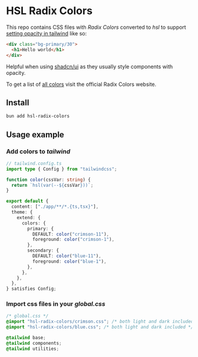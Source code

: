 # HSL Radix Colors

This repo contains CSS files with _Radix Colors_ converted to _hsl_ to support
[setting opacity in tailwind](https://tailwindcss.com/docs/customizing-colors#using-css-variables)
like so:

```html
<div class="bg-primary/30">
  <h1>Hello world</h1>
</div>
```

Helpful when using [shadcn/ui](https://ui.shadcn.com/) as they usually style
components with opacity.

To get a list of [all colors](https://www.radix-ui.com/colors) visit the
official Radix Colors website.

## Install

```sh
bun add hsl-radix-colors
```

## Usage example

### Add colors to _tailwind_

```ts
// tailwind.config.ts
import type { Config } from "tailwindcss";

function color(cssVar: string) {
  return `hsl(var(--${cssVar}))`;
}

export default {
  content: ["./app/**/*.{ts,tsx}"],
  theme: {
    extend: {
      colors: {
        primary: {
          DEFAULT: color("crimson-11"),
          foreground: color("crimson-1"),
        },
        secondary: {
          DEFAULT: color("blue-11"),
          foreground: color("blue-1"),
        },
      },
    },
  },
} satisfies Config;
```

### Import css files in your _global.css_

```css
/* global.css */
@import "hsl-radix-colors/crimson.css"; /* both light and dark included */
@import "hsl-radix-colors/blue.css"; /* both light and dark included */

@tailwind base;
@tailwind components;
@tailwind utilities;
```
